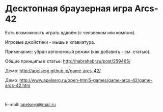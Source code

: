 ﻿Десктопная браузерная игра Arcs-42
==================================

Есть возможность играть вдвоём (с человеком или компом).

Игровые джойстики - мышь и клавиатура.

Примечание: убран автономный режим (как добавить - см. статью).

Общие принципы в статье: http://habrahabr.ru/post/259465/

Демо: http://apelserg.github.io/game-arcs-42/

Демо: http://www.apelserg.ru/open-html5-games/game-arcs-42/game-arcs-42.htm

<br/>

E-mail: apelserg@mail.ru
